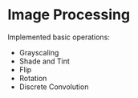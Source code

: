 # Image Processing


Implemented basic operations:
- Grayscaling
- Shade and Tint
- Flip
- Rotation
- Discrete Convolution